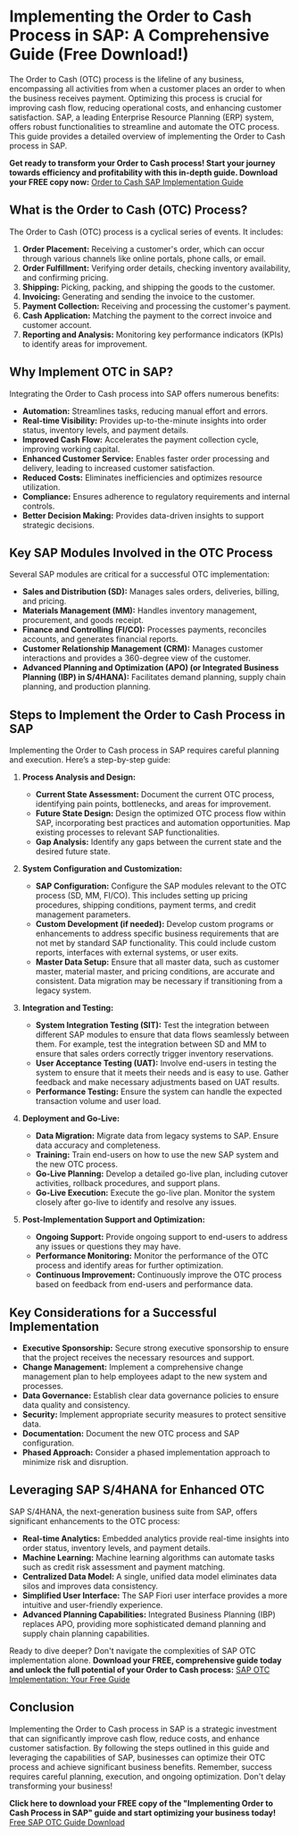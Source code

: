 # Implementing the Order to Cash Process in SAP: A Comprehensive Guide (Free Download!)

The Order to Cash (OTC) process is the lifeline of any business, encompassing all activities from when a customer places an order to when the business receives payment. Optimizing this process is crucial for improving cash flow, reducing operational costs, and enhancing customer satisfaction. SAP, a leading Enterprise Resource Planning (ERP) system, offers robust functionalities to streamline and automate the OTC process. This guide provides a detailed overview of implementing the Order to Cash process in SAP.

**Get ready to transform your Order to Cash process! Start your journey towards efficiency and profitability with this in-depth guide.  Download your FREE copy now:** [Order to Cash SAP Implementation Guide](https://udemywork.com/implementing-order-to-cash-process-in-sap-read-online)

## What is the Order to Cash (OTC) Process?

The Order to Cash (OTC) process is a cyclical series of events. It includes:

1.  **Order Placement:** Receiving a customer's order, which can occur through various channels like online portals, phone calls, or email.
2.  **Order Fulfillment:** Verifying order details, checking inventory availability, and confirming pricing.
3.  **Shipping:** Picking, packing, and shipping the goods to the customer.
4.  **Invoicing:** Generating and sending the invoice to the customer.
5.  **Payment Collection:** Receiving and processing the customer's payment.
6.  **Cash Application:** Matching the payment to the correct invoice and customer account.
7.  **Reporting and Analysis:** Monitoring key performance indicators (KPIs) to identify areas for improvement.

## Why Implement OTC in SAP?

Integrating the Order to Cash process into SAP offers numerous benefits:

*   **Automation:** Streamlines tasks, reducing manual effort and errors.
*   **Real-time Visibility:** Provides up-to-the-minute insights into order status, inventory levels, and payment details.
*   **Improved Cash Flow:** Accelerates the payment collection cycle, improving working capital.
*   **Enhanced Customer Service:** Enables faster order processing and delivery, leading to increased customer satisfaction.
*   **Reduced Costs:** Eliminates inefficiencies and optimizes resource utilization.
*   **Compliance:** Ensures adherence to regulatory requirements and internal controls.
*   **Better Decision Making:** Provides data-driven insights to support strategic decisions.

## Key SAP Modules Involved in the OTC Process

Several SAP modules are critical for a successful OTC implementation:

*   **Sales and Distribution (SD):** Manages sales orders, deliveries, billing, and pricing.
*   **Materials Management (MM):** Handles inventory management, procurement, and goods receipt.
*   **Finance and Controlling (FI/CO):** Processes payments, reconciles accounts, and generates financial reports.
*   **Customer Relationship Management (CRM):** Manages customer interactions and provides a 360-degree view of the customer.
*   **Advanced Planning and Optimization (APO) (or Integrated Business Planning (IBP) in S/4HANA):** Facilitates demand planning, supply chain planning, and production planning.

## Steps to Implement the Order to Cash Process in SAP

Implementing the Order to Cash process in SAP requires careful planning and execution. Here’s a step-by-step guide:

1.  **Process Analysis and Design:**
    *   **Current State Assessment:**  Document the current OTC process, identifying pain points, bottlenecks, and areas for improvement.
    *   **Future State Design:**  Design the optimized OTC process flow within SAP, incorporating best practices and automation opportunities.  Map existing processes to relevant SAP functionalities.
    *   **Gap Analysis:**  Identify any gaps between the current state and the desired future state.

2.  **System Configuration and Customization:**
    *   **SAP Configuration:** Configure the SAP modules relevant to the OTC process (SD, MM, FI/CO). This includes setting up pricing procedures, shipping conditions, payment terms, and credit management parameters.
    *   **Custom Development (if needed):**  Develop custom programs or enhancements to address specific business requirements that are not met by standard SAP functionality.  This could include custom reports, interfaces with external systems, or user exits.
    *   **Master Data Setup:**  Ensure that all master data, such as customer master, material master, and pricing conditions, are accurate and consistent.  Data migration may be necessary if transitioning from a legacy system.

3.  **Integration and Testing:**
    *   **System Integration Testing (SIT):**  Test the integration between different SAP modules to ensure that data flows seamlessly between them. For example, test the integration between SD and MM to ensure that sales orders correctly trigger inventory reservations.
    *   **User Acceptance Testing (UAT):**  Involve end-users in testing the system to ensure that it meets their needs and is easy to use.  Gather feedback and make necessary adjustments based on UAT results.
    *   **Performance Testing:**  Ensure the system can handle the expected transaction volume and user load.

4.  **Deployment and Go-Live:**
    *   **Data Migration:**  Migrate data from legacy systems to SAP. Ensure data accuracy and completeness.
    *   **Training:**  Train end-users on how to use the new SAP system and the new OTC process.
    *   **Go-Live Planning:**  Develop a detailed go-live plan, including cutover activities, rollback procedures, and support plans.
    *   **Go-Live Execution:**  Execute the go-live plan. Monitor the system closely after go-live to identify and resolve any issues.

5.  **Post-Implementation Support and Optimization:**
    *   **Ongoing Support:**  Provide ongoing support to end-users to address any issues or questions they may have.
    *   **Performance Monitoring:**  Monitor the performance of the OTC process and identify areas for further optimization.
    *   **Continuous Improvement:**  Continuously improve the OTC process based on feedback from end-users and performance data.

## Key Considerations for a Successful Implementation

*   **Executive Sponsorship:** Secure strong executive sponsorship to ensure that the project receives the necessary resources and support.
*   **Change Management:** Implement a comprehensive change management plan to help employees adapt to the new system and processes.
*   **Data Governance:** Establish clear data governance policies to ensure data quality and consistency.
*   **Security:** Implement appropriate security measures to protect sensitive data.
*   **Documentation:** Document the new OTC process and SAP configuration.
*   **Phased Approach:** Consider a phased implementation approach to minimize risk and disruption.

## Leveraging SAP S/4HANA for Enhanced OTC

SAP S/4HANA, the next-generation business suite from SAP, offers significant enhancements to the OTC process:

*   **Real-time Analytics:** Embedded analytics provide real-time insights into order status, inventory levels, and payment details.
*   **Machine Learning:** Machine learning algorithms can automate tasks such as credit risk assessment and payment matching.
*   **Centralized Data Model:** A single, unified data model eliminates data silos and improves data consistency.
*   **Simplified User Interface:** The SAP Fiori user interface provides a more intuitive and user-friendly experience.
*   **Advanced Planning Capabilities:**  Integrated Business Planning (IBP) replaces APO, providing more sophisticated demand planning and supply chain planning capabilities.

Ready to dive deeper?  Don't navigate the complexities of SAP OTC implementation alone. **Download your FREE, comprehensive guide today and unlock the full potential of your Order to Cash process:** [SAP OTC Implementation: Your Free Guide](https://udemywork.com/implementing-order-to-cash-process-in-sap-read-online)

## Conclusion

Implementing the Order to Cash process in SAP is a strategic investment that can significantly improve cash flow, reduce costs, and enhance customer satisfaction. By following the steps outlined in this guide and leveraging the capabilities of SAP, businesses can optimize their OTC process and achieve significant business benefits. Remember, success requires careful planning, execution, and ongoing optimization.  Don't delay transforming your business!

**Click here to download your FREE copy of the "Implementing Order to Cash Process in SAP" guide and start optimizing your business today!** [Free SAP OTC Guide Download](https://udemywork.com/implementing-order-to-cash-process-in-sap-read-online)
